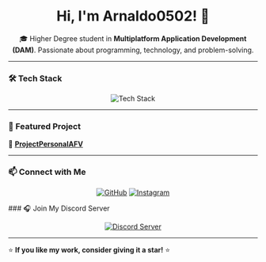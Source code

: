 <h1 align="center">Hi, I'm Arnaldo0502! 👋</h1>

<p align="center">
  🎓 Higher Degree student in <strong>Multiplatform Application Development (DAM)</strong>.  
  Passionate about programming, technology, and problem-solving.  
</p>

---

### 🛠 Tech Stack  
<p align="center">
  <img src="https://skillicons.dev/icons?i=java,html,css,js,mysql,vscode,linux" alt="Tech Stack" />
</p>

---

### 🚀 Featured Project  
🔗 **[ProjectPersonalAFV](https://github.com/Arnaldo0502/ProjectPersonalAFV)**  

---

### 📫 Connect with Me  
<p align="center">
  <a href="https://github.com/Arnaldo0502"><img src="https://img.shields.io/badge/GitHub-181717?style=for-the-badge&logo=github&logoColor=white" alt="GitHub" /></a>
  <a href="https://www.instagram.com/arnau_fivi_/"><img src="https://img.shields.io/badge/Instagram-E4405F?style=for-the-badge&logo=instagram&logoColor=white" alt="Instagram" /></a>
</p>
### 🎧 Join My Discord Server  
<p align="center">
    <a href="https://discord.gg/U7yHAQVwDa" target="_blank"><img src="https://img.shields.io/badge/Join%20My%20Server-5865F2?style=for-the-badge&logo=discord&logoColor=white" alt="Discord Server" /></a>
</p>




---

⭐ **If you like my work, consider giving it a star!** ⭐  
